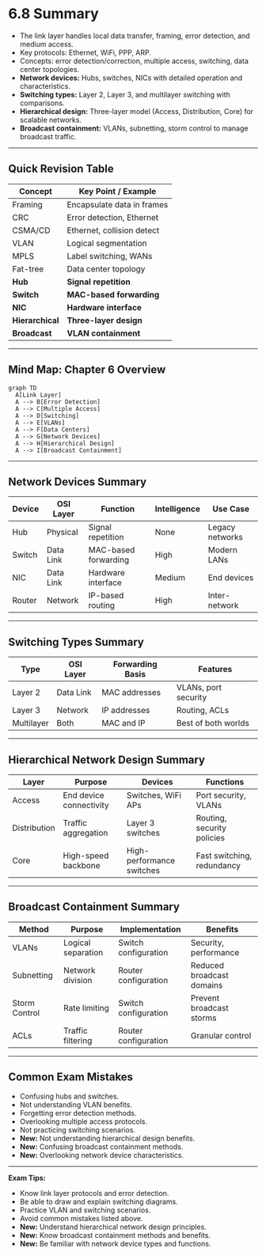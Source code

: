 # 6.8 Summary

- The link layer handles local data transfer, framing, error detection, and medium access.
- Key protocols: Ethernet, WiFi, PPP, ARP.
- Concepts: error detection/correction, multiple access, switching, data center topologies.
- **Network devices:** Hubs, switches, NICs with detailed operation and characteristics.
- **Switching types:** Layer 2, Layer 3, and multilayer switching with comparisons.
- **Hierarchical design:** Three-layer model (Access, Distribution, Core) for scalable networks.
- **Broadcast containment:** VLANs, subnetting, storm control to manage broadcast traffic.

---

## Quick Revision Table
| Concept      | Key Point / Example         |
|--------------|----------------------------|
| Framing      | Encapsulate data in frames |
| CRC          | Error detection, Ethernet  |
| CSMA/CD      | Ethernet, collision detect |
| VLAN         | Logical segmentation       |
| MPLS         | Label switching, WANs      |
| Fat-tree     | Data center topology       |
| **Hub**      | **Signal repetition**      |
| **Switch**   | **MAC-based forwarding**   |
| **NIC**      | **Hardware interface**     |
| **Hierarchical** | **Three-layer design** |
| **Broadcast** | **VLAN containment** |

---

## Mind Map: Chapter 6 Overview
```mermaid
graph TD
  A[Link Layer]
  A --> B[Error Detection]
  A --> C[Multiple Access]
  A --> D[Switching]
  A --> E[VLANs]
  A --> F[Data Centers]
  A --> G[Network Devices]
  A --> H[Hierarchical Design]
  A --> I[Broadcast Containment]
```

---

## Network Devices Summary
| Device | OSI Layer | Function | Intelligence | Use Case |
|--------|-----------|----------|--------------|----------|
| Hub | Physical | Signal repetition | None | Legacy networks |
| Switch | Data Link | MAC-based forwarding | High | Modern LANs |
| NIC | Data Link | Hardware interface | Medium | End devices |
| Router | Network | IP-based routing | High | Inter-network |

---

## Switching Types Summary
| Type | OSI Layer | Forwarding Basis | Features |
|------|-----------|------------------|----------|
| Layer 2 | Data Link | MAC addresses | VLANs, port security |
| Layer 3 | Network | IP addresses | Routing, ACLs |
| Multilayer | Both | MAC and IP | Best of both worlds |

---

## Hierarchical Network Design Summary
| Layer | Purpose | Devices | Functions |
|-------|---------|---------|-----------|
| Access | End device connectivity | Switches, WiFi APs | Port security, VLANs |
| Distribution | Traffic aggregation | Layer 3 switches | Routing, security policies |
| Core | High-speed backbone | High-performance switches | Fast switching, redundancy |

---

## Broadcast Containment Summary
| Method | Purpose | Implementation | Benefits |
|--------|---------|----------------|----------|
| VLANs | Logical separation | Switch configuration | Security, performance |
| Subnetting | Network division | Router configuration | Reduced broadcast domains |
| Storm Control | Rate limiting | Switch configuration | Prevent broadcast storms |
| ACLs | Traffic filtering | Router configuration | Granular control |

---

## Common Exam Mistakes
- Confusing hubs and switches.
- Not understanding VLAN benefits.
- Forgetting error detection methods.
- Overlooking multiple access protocols.
- Not practicing switching scenarios.
- **New:** Not understanding hierarchical design benefits.
- **New:** Confusing broadcast containment methods.
- **New:** Overlooking network device characteristics.

---

**Exam Tips:**
- Know link layer protocols and error detection.
- Be able to draw and explain switching diagrams.
- Practice VLAN and switching scenarios.
- Avoid common mistakes listed above.
- **New:** Understand hierarchical network design principles.
- **New:** Know broadcast containment methods and benefits.
- **New:** Be familiar with network device types and functions. 